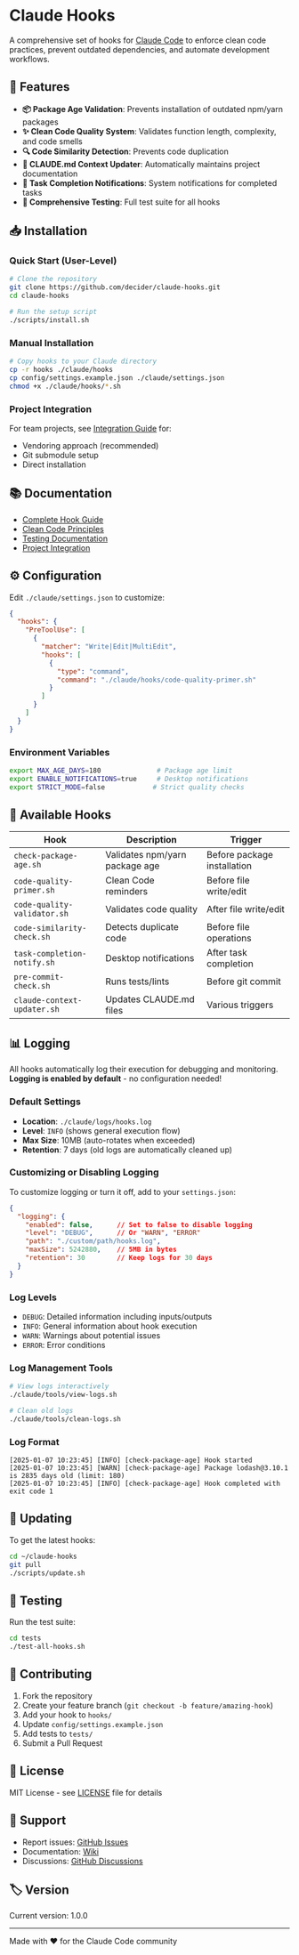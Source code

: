 # Claude Hooks

A comprehensive set of hooks for [Claude Code](https://claude.ai/code) to enforce clean code practices, prevent outdated dependencies, and automate development workflows.

## 🚀 Features

- **📦 Package Age Validation**: Prevents installation of outdated npm/yarn packages
- **✨ Clean Code Quality System**: Validates function length, complexity, and code smells
- **🔍 Code Similarity Detection**: Prevents code duplication
- **📝 CLAUDE.md Context Updater**: Automatically maintains project documentation
- **🔔 Task Completion Notifications**: System notifications for completed tasks
- **🧪 Comprehensive Testing**: Full test suite for all hooks

## 📥 Installation

### Quick Start (User-Level)

```bash
# Clone the repository
git clone https://github.com/decider/claude-hooks.git
cd claude-hooks

# Run the setup script
./scripts/install.sh
```

### Manual Installation

```bash
# Copy hooks to your Claude directory
cp -r hooks ./claude/hooks
cp config/settings.example.json ./claude/settings.json
chmod +x ./claude/hooks/*.sh
```

### Project Integration

For team projects, see [Integration Guide](docs/INTEGRATION.md) for:
- Vendoring approach (recommended)
- Git submodule setup
- Direct installation

## 📚 Documentation

- [Complete Hook Guide](docs/README.md)
- [Clean Code Principles](docs/CLEAN-CODE-GUIDE.md)
- [Testing Documentation](docs/README-tests.md)
- [Project Integration](docs/INTEGRATION.md)

## ⚙️ Configuration

Edit `./claude/settings.json` to customize:

```json
{
  "hooks": {
    "PreToolUse": [
      {
        "matcher": "Write|Edit|MultiEdit",
        "hooks": [
          {
            "type": "command",
            "command": "./claude/hooks/code-quality-primer.sh"
          }
        ]
      }
    ]
  }
}
```

### Environment Variables

```bash
export MAX_AGE_DAYS=180              # Package age limit
export ENABLE_NOTIFICATIONS=true     # Desktop notifications
export STRICT_MODE=false            # Strict quality checks
```

## 🔧 Available Hooks

| Hook | Description | Trigger |
|------|-------------|---------|
| `check-package-age.sh` | Validates npm/yarn package age | Before package installation |
| `code-quality-primer.sh` | Clean Code reminders | Before file write/edit |
| `code-quality-validator.sh` | Validates code quality | After file write/edit |
| `code-similarity-check.sh` | Detects duplicate code | Before file operations |
| `task-completion-notify.sh` | Desktop notifications | After task completion |
| `pre-commit-check.sh` | Runs tests/lints | Before git commit |
| `claude-context-updater.sh` | Updates CLAUDE.md files | Various triggers |

## 📊 Logging

All hooks automatically log their execution for debugging and monitoring. **Logging is enabled by default** - no configuration needed!

### Default Settings

- **Location**: `./claude/logs/hooks.log`
- **Level**: `INFO` (shows general execution flow)
- **Max Size**: 10MB (auto-rotates when exceeded)
- **Retention**: 7 days (old logs are automatically cleaned up)

### Customizing or Disabling Logging

To customize logging or turn it off, add to your `settings.json`:

```json
{
  "logging": {
    "enabled": false,      // Set to false to disable logging
    "level": "DEBUG",      // Or "WARN", "ERROR" 
    "path": "./custom/path/hooks.log",
    "maxSize": 5242880,    // 5MB in bytes
    "retention": 30        // Keep logs for 30 days
  }
}
```

### Log Levels

- `DEBUG`: Detailed information including inputs/outputs
- `INFO`: General information about hook execution
- `WARN`: Warnings about potential issues
- `ERROR`: Error conditions

### Log Management Tools

```bash
# View logs interactively
./claude/tools/view-logs.sh

# Clean old logs
./claude/tools/clean-logs.sh
```

### Log Format

```
[2025-01-07 10:23:45] [INFO] [check-package-age] Hook started
[2025-01-07 10:23:45] [WARN] [check-package-age] Package lodash@3.10.1 is 2835 days old (limit: 180)
[2025-01-07 10:23:45] [INFO] [check-package-age] Hook completed with exit code 1
```

## 🔄 Updating

To get the latest hooks:

```bash
cd ~/claude-hooks
git pull
./scripts/update.sh
```

## 🧪 Testing

Run the test suite:

```bash
cd tests
./test-all-hooks.sh
```

## 🤝 Contributing

1. Fork the repository
2. Create your feature branch (`git checkout -b feature/amazing-hook`)
3. Add your hook to `hooks/`
4. Update `config/settings.example.json`
5. Add tests to `tests/`
6. Submit a Pull Request

## 📄 License

MIT License - see [LICENSE](LICENSE) file for details

## 🌟 Support

- Report issues: [GitHub Issues](https://github.com/decider/claude-hooks/issues)
- Documentation: [Wiki](https://github.com/decider/claude-hooks/wiki)
- Discussions: [GitHub Discussions](https://github.com/decider/claude-hooks/discussions)

## 🏷️ Version

Current version: 1.0.0

---

Made with ❤️ for the Claude Code community